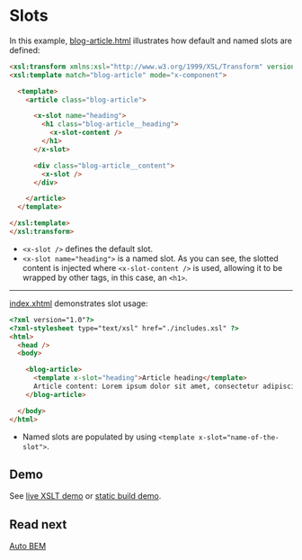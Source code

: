 # Slots

In this example, [blog-article.html](./components/blog-article.html) illustrates how default and named slots are defined:
```html
<xsl:transform xmlns:xsl="http://www.w3.org/1999/XSL/Transform" version="1.0">
<xsl:template match="blog-article" mode="x-component">

  <template>
    <article class="blog-article">

      <x-slot name="heading">
        <h1 class="blog-article__heading">
          <x-slot-content />
        </h1>
      </x-slot>

      <div class="blog-article__content">
        <x-slot />
      </div>

    </article>
  </template>

</xsl:template>
</xsl:transform>
```

- `<x-slot />` defines the default slot.
- `<x-slot name="heading">` is a named slot. As you can see, the slotted content is injected where `<x-slot-content />` is used, allowing it to be wrapped by other tags, in this case, an `<h1>`.

---

[index.xhtml](./index.xhtml) demonstrates slot usage:
```html
<?xml version="1.0"?>
<?xml-stylesheet type="text/xsl" href="./includes.xsl" ?>
<html>
  <head />
  <body>

    <blog-article>
      <template x-slot="heading">Article heading</template>
      Article content: Lorem ipsum dolor sit amet, consectetur adipiscing elit.
    </blog-article>

  </body>
</html>
```

- Named slots are populated by using `<template x-slot="name-of-the-slot">`.

## Demo

See [live XSLT demo](https://raw.githack.com/francescozaniol/xsalt/master/examples/slots/index.xhtml) or [static build demo](https://raw.githack.com/francescozaniol/xsalt/master/examples/slots/build.html).

## Read next

[Auto BEM](../autobem)
